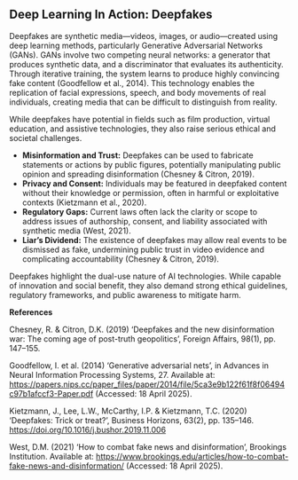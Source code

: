 ## Deep Learning In Action: Deepfakes


Deepfakes are synthetic media—videos, images, or audio—created using deep learning methods, particularly Generative Adversarial Networks (GANs). GANs involve two competing neural networks: a generator that produces synthetic data, and a discriminator that evaluates its authenticity. Through iterative training, the system learns to produce highly convincing fake content (Goodfellow et al., 2014). This technology enables the replication of facial expressions, speech, and body movements of real individuals, creating media that can be difficult to distinguish from reality.


While deepfakes have potential in fields such as film production, virtual education, and assistive technologies, they also raise serious ethical and societal challenges.

- **Misinformation and Trust:** Deepfakes can be used to fabricate statements or actions by public figures, potentially manipulating public opinion and spreading disinformation (Chesney & Citron, 2019).
- **Privacy and Consent:** Individuals may be featured in deepfaked content without their knowledge or permission, often in harmful or exploitative contexts (Kietzmann et al., 2020).
- **Regulatory Gaps:** Current laws often lack the clarity or scope to address issues of authorship, consent, and liability associated with synthetic media (West, 2021).
- **Liar’s Dividend:** The existence of deepfakes may allow real events to be dismissed as fake, undermining public trust in video evidence and complicating accountability (Chesney & Citron, 2019).

Deepfakes highlight the dual-use nature of AI technologies. While capable of innovation and social benefit, they also demand strong ethical guidelines, regulatory frameworks, and public awareness to mitigate harm.





**References**

Chesney, R. & Citron, D.K. (2019) ‘Deepfakes and the new disinformation war: The coming age of post-truth geopolitics’, Foreign Affairs, 98(1), pp. 147–155.

Goodfellow, I. et al. (2014) ‘Generative adversarial nets’, in Advances in Neural Information Processing Systems, 27. Available at: https://papers.nips.cc/paper_files/paper/2014/file/5ca3e9b122f61f8f06494c97b1afccf3-Paper.pdf (Accessed: 18 April 2025).

Kietzmann, J., Lee, L.W., McCarthy, I.P. & Kietzmann, T.C. (2020) ‘Deepfakes: Trick or treat?’, Business Horizons, 63(2), pp. 135–146. https://doi.org/10.1016/j.bushor.2019.11.006

West, D.M. (2021) ‘How to combat fake news and disinformation’, Brookings Institution. Available at: https://www.brookings.edu/articles/how-to-combat-fake-news-and-disinformation/ (Accessed: 18 April 2025).
